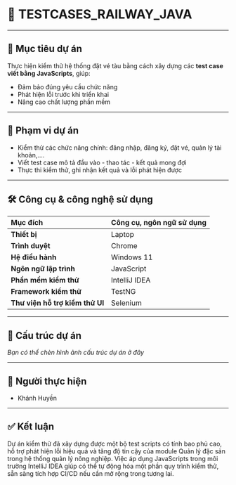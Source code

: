 # 🚂 TESTCASES_RAILWAY_JAVA

---

## 🎯 Mục tiêu dự án

Thực hiện kiểm thử hệ thống đặt vé tàu bằng cách xây dựng các **test case viết bằng JavaScripts**, giúp:
- Đảm bảo đúng yêu cầu chức năng
- Phát hiện lỗi trước khi triển khai
- Nâng cao chất lượng phần mềm

---

## 🔬 Phạm vi dự án

- Kiểm thử các chức năng chính: đăng nhập, đăng ký, đặt vé, quản lý tài khoản,....
- Viết test case mô tả đầu vào - thao tác - kết quả mong đợi
- Thực thi kiểm thử, ghi nhận kết quả và lỗi phát hiện được

---

## 🛠️ Công cụ & công nghệ sử dụng

| Mục đích | Công cụ, ngôn ngữ sử dụng |
| :--- | :--- |
| **Thiết bị** | Laptop |
| **Trình duyệt** | Chrome |
| **Hệ điều hành** | Windows 11 |
| **Ngôn ngữ lập trình** | JavaScript |
| **Phần mềm kiểm thử** | IntelliJ IDEA |
| **Framework kiểm thử** | TestNG |
| **Thư viện hỗ trợ kiểm thử UI** | Selenium |

---

## 📂 Cấu trúc dự án

*Bạn có thể chèn hình ảnh cấu trúc dự án ở đây*

---

## 🧑 Người thực hiện

- Khánh Huyền

---

## ✅ Kết luận

Dự án kiểm thử đã xây dựng được một bộ test scripts có tính bao phủ cao, hỗ trợ phát hiện lỗi hiệu quả và tăng độ tin cậy của module Quản lý đặc sản trong hệ thống quản lý nông nghiệp. Việc áp dụng JavaScripts trong môi trường IntelliJ IDEA giúp có thể tự động hóa một phần quy trình kiểm thử, sẵn sàng tích hợp CI/CD nếu cần mở rộng trong tương lai.
